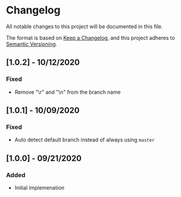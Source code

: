 # Changelog

All notable changes to this project will be documented in this file.

The format is based on [Keep a Changelog](https://keepachangelog.com/en/1.0.0/),
and this project adheres to [Semantic Versioning](https://semver.org/spec/v2.0.0.html).

## [1.0.2] - 10/12/2020

### Fixed

- Remove "\r" and "\n" from the branch name

## [1.0.1] - 10/09/2020

### Fixed

- Auto detect default branch instead of always using `master`

## [1.0.0] - 09/21/2020

### Added

- Initial implemenation
